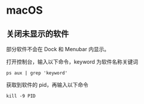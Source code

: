 # macOS

## 关闭未显示的软件

部分软件不会在 Dock 和 Menubar 内显示。

打开控制台，输入以下命令，keyword 为软件名称关键词

```shell
ps aux | grep 'keyword'
```

获取到软件的 pid，再输入以下命令

```shell
kill -9 PID
```
